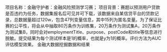 项目名称：金融守护者：金融风险预测学习赛；
项目背景：赛题以预测用户贷款是否违约为任务，数据集报名后可见并可下载，该数据来自某信贷平台的贷款记录，总数据量超过120w，包含47列变量信息，其中15列为匿名变量。为了保证比赛的公平性，将会从中抽取80万条作为训练集，20万条作为测试集A，20万条作为测试集B，同时会对employmentTitle、purpose、postCode和title等信息进行脱敏。提交结果为每个测试样本是1的概率，也就是y为1的概率。评价方法为AUC评估模型效果。
金融大数据挖掘数据和结果
